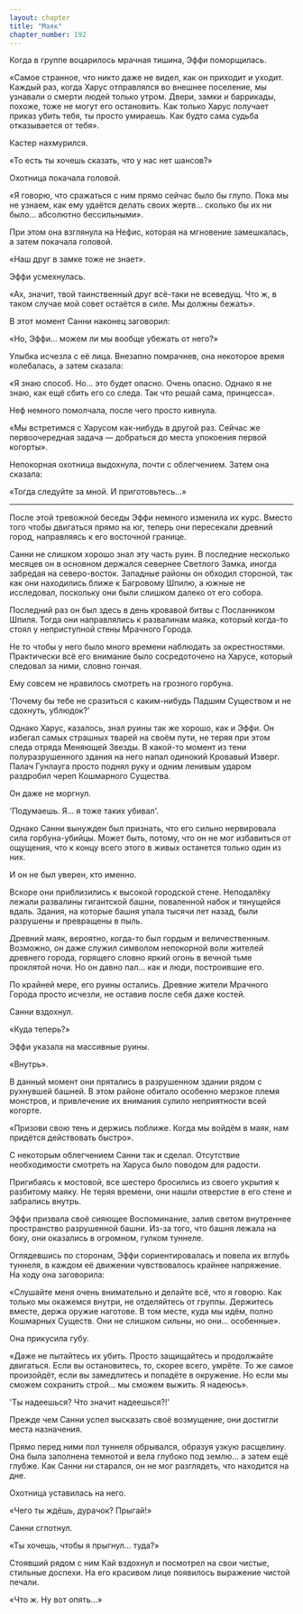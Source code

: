```yaml
---
layout: chapter
title: "Маяк"
chapter_number: 192
---
```


Когда в группе воцарилось мрачная тишина, Эффи поморщилась.

«Самое странное, что никто даже не видел, как он приходит и уходит. Каждый раз, когда Харус отправлялся во внешнее поселение, мы узнавали о смерти людей только утром. Двери, замки и баррикады, похоже, тоже не могут его остановить. Как только Харус получает приказ убить тебя, ты просто умираешь. Как будто сама судьба отказывается от тебя».

Кастер нахмурился.

«То есть ты хочешь сказать, что у нас нет шансов?»

Охотница покачала головой.

«Я говорю, что сражаться с ним прямо сейчас было бы глупо. Пока мы не узнаем, как ему удаётся делать своих жертв... сколько бы их ни было... абсолютно бессильными».

При этом она взглянула на Нефис, которая на мгновение замешкалась, а затем покачала головой.

«Наш друг в замке тоже не знает».

Эффи усмехнулась.

«Ах, значит, твой таинственный друг всё-таки не всеведущ. Что ж, в таком случае мой совет остаётся в силе. Мы должны бежать».

В этот момент Санни наконец заговорил:

«Но, Эффи... можем ли мы вообще убежать от него?»

Улыбка исчезла с её лица. Внезапно помрачнев, она некоторое время колебалась, а затем сказала:

«Я знаю способ. Но... это будет опасно. Очень опасно. Однако я не знаю, как ещё сбить его со следа. Так что решай сама, принцесса».

Неф немного помолчала, после чего просто кивнула.

«Мы встретимся с Харусом как-нибудь в другой раз. Сейчас же первоочередная задача — добраться до места упокоения первой когорты».

Непокорная охотница выдохнула, почти с облегчением. Затем она сказала:

«Тогда следуйте за мной. И приготовьтесь...»

***

После этой тревожной беседы Эффи немного изменила их курс. Вместо того чтобы двигаться прямо на юг, теперь они пересекали древний город, направляясь к его восточной границе.

Санни не слишком хорошо знал эту часть руин. В последние несколько месяцев он в основном держался севернее Светлого Замка, иногда забредая на северо-восток. Западные районы он обходил стороной, так как они находились ближе к Багровому Шпилю, а южные не исследовал, поскольку они были слишком далеко от его собора.

Последний раз он был здесь в день кровавой битвы с Посланником Шпиля. Тогда они направлялись к развалинам маяка, который когда-то стоял у неприступной стены Мрачного Города.

Не то чтобы у него было много времени наблюдать за окрестностями. Практически всё его внимание было сосредоточено на Харусе, который следовал за ними, словно гончая.

Ему совсем не нравилось смотреть на грозного горбуна.

'Почему бы тебе не сразиться с каким-нибудь Падшим Существом и не сдохнуть, ублюдок?'

Однако Харус, казалось, знал руины так же хорошо, как и Эффи. Он избегал самых страшных тварей на своём пути, не теряя при этом следа отряда Меняющей Звезды. В какой-то момент из тени полуразрушенного здания на него напал одинокий Кровавый Изверг. Палач Гунлауга просто поднял руку и одним ленивым ударом раздробил череп Кошмарного Существа.

Он даже не моргнул.

'Подумаешь. Я... я тоже таких убивал'.

Однако Санни вынужден был признать, что его сильно нервировала сила горбуна-убийцы. Может быть, потому, что он не мог избавиться от ощущения, что к концу всего этого в живых останется только один из них.

И он не был уверен, кто именно.

Вскоре они приблизились к высокой городской стене. Неподалёку лежали развалины гигантской башни, поваленной набок и тянущейся вдаль. Здания, на которые башня упала тысячи лет назад, были разрушены и превращены в пыль.

Древний маяк, вероятно, когда-то был гордым и величественным. Возможно, он даже служил символом непокорной воли жителей древнего города, горящего словно яркий огонь в вечной тьме проклятой ночи. Но он давно пал... как и люди, построившие его.

По крайней мере, его руины остались. Древние жители Мрачного Города просто исчезли, не оставив после себя даже костей.

Санни вздохнул.

«Куда теперь?»

Эффи указала на массивные руины.

«Внутрь».

В данный момент они прятались в разрушенном здании рядом с рухнувшей башней. В этом районе обитало особенно мерзкое племя монстров, и привлечение их внимания сулило неприятности всей когорте.

«Призови свою тень и держись поближе. Когда мы войдём в маяк, нам придётся действовать быстро».

С некоторым облегчением Санни так и сделал. Отсутствие необходимости смотреть на Харуса было поводом для радости.

Пригибаясь к мостовой, все шестеро бросились из своего укрытия к разбитому маяку. Не теряя времени, они нашли отверстие в его стене и забрались внутрь.

Эффи призвала своё сияющее Воспоминание, залив светом внутреннее пространство разрушенной башни. Из-за того, что башня лежала на боку, они оказались в огромном, гулком туннеле.

Оглядевшись по сторонам, Эффи сориентировалась и повела их вглубь туннеля, в каждом её движении чувствовалось крайнее напряжение. На ходу она заговорила:

«Слушайте меня очень внимательно и делайте всё, что я говорю. Как только мы окажемся внутри, не отделяйтесь от группы. Держитесь вместе, держа оружие наготове. В том месте, куда мы идём, полно Кошмарных Существ. Они не слишком сильны, но они... особенные».

Она прикусила губу.

«Даже не пытайтесь их убить. Просто защищайтесь и продолжайте двигаться. Если вы остановитесь, то, скорее всего, умрёте. То же самое произойдёт, если вы замедлитесь и попадёте в окружение. Но если мы сможем сохранить строй... мы сможем выжить. Я надеюсь».

'Ты надеешься? Что значит надеешься?!'

Прежде чем Санни успел высказать своё возмущение, они достигли места назначения.

Прямо перед ними пол туннеля обрывался, образуя узкую расщелину. Она была заполнена темнотой и вела глубоко под землю... а затем ещё глубже. Как Санни ни старался, он не мог разглядеть, что находится на дне.

Охотница уставилась на него.

«Чего ты ждёшь, дурачок? Прыгай!»

Санни сглотнул.

«Ты хочешь, чтобы я прыгнул... туда?»

Стоявший рядом с ним Кай вздохнул и посмотрел на свои чистые, стильные доспехи. На его красивом лице появилось выражение чистой печали.

«Что ж. Ну вот опять...»